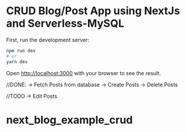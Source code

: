 # CRUD Blog/Post App using NextJs and Serverless-MySQL

First, run the development server:

```bash
npm run dev
# or
yarn dev
```

Open [http://localhost:3000](http://localhost:3000) with your browser to see the result.

//DONE:
-> Fetch Posts from database
-> Create Posts
-> Delete Posts

//TODO
-> Edit Posts
# next_blog_example_crud 
